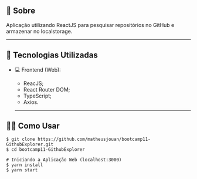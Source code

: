 ## 📔 Sobre

Aplicação utilizando ReactJS para pesquisar repositórios no GitHub e armazenar no localstorage.

---

## :rocket: Tecnologias Utilizadas

- 💻 Frontend (Web):
  - ReacJS;
  - React Router DOM;
  - TypeScript;
  - Axios.

  ---
  
## 👨‍💻️ Como Usar

```shell
$ git clone https://github.com/matheusjouan/bootcamp11-GithubExplorer.git
$ cd bootcamp11-GithubExplorer

# Iniciando a Aplicação Web (localhost:3000)
$ yarn install
$ yarn start

```
